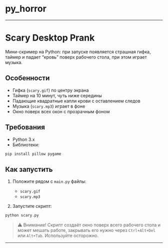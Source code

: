 # py_horror

---

# Scary Desktop Prank

Мини-скример на Python: при запуске появляется страшная гифка, таймер и падает “кровь” поверх рабочего стола, при этом играет музыка.

## Особенности

* Гифка (`scary.gif`) по центру экрана
* Таймер на 10 минут, чуть ниже середины
* Падающие квадратные капли крови с оставлением следов
* Музыка (`scary.mp3`) играет в фоне
* Окно поверх всех окон с прозрачным фоном

## Требования

* Python 3.x
* Библиотеки:

```bash
pip install pillow pygame
```

## Как запустить

1. Положите рядом с `main.py` файлы:

   * `scary.gif`
   * `scary.mp3`
2. Запустите скрипт:

```bash
python scary.py
```

> ⚠️ Внимание! Скрипт создаёт окно поверх всего рабочего стола и может мешать работе, закрывать его нужно через `Ctrl+Alt+Del` или `Alt+Tab`. Используйте осторожно.

---
